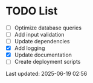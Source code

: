 # TODO List

- [ ] Optimize database queries
- [ ] Add input validation
- [ ] Update dependencies
- [x] Add logging
- [x] Update documentation
- [ ] Create deployment scripts

Last updated: 2025-06-19 02:56
